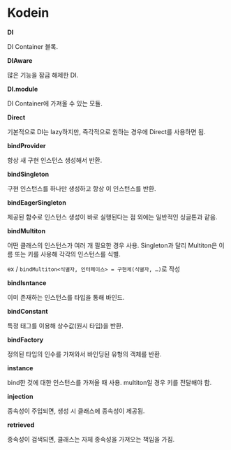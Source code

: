 # Kodein

**DI**

DI Container 블록.

**DIAware**

많은 기능을 잠금 해제한 DI.

**DI.module**

DI Container에 가져올 수 있는 모듈.

**Direct**

기본적으로 DI는 lazy하지만, 즉각적으로 원하는 경우에 Direct를 사용하면 됨.

**bindProvider**

항상 새 구현 인스턴스 생성해서 반환.

**bindSingleton**

구현 인스턴스를 하나만 생성하고 항상 이 인스턴스를 반환.

**bindEagerSingleton**

제공된 함수로 인스턴스 생성이 바로 실행된다는 점 외에는 일반적인 싱글톤과 같음.

**bindMultiton**

어떤 클래스의 인스턴스가 여러 개 필요한 경우 사용. Singleton과 달리 Multiton은 이름 또는 키를 사용해 각각의 인스턴스를 식별.

ex / `bindMultiton<식별자, 인터페이스> = 구현체(식별자, …)`로 작성

**bindIsntance**

이미 존재하는 인스턴스를 타입을 통해 바인드.

**bindConstant**

특정 태그를 이용해 상수값(원시 타입)을 반환.

**bindFactory**

정의된 타입의 인수를 가져와서 바인딩된 유형의 객체를 반환.

**instance**

bind한 것에 대한 인스턴스를 가져올 때 사용. multiton일 경우 키를 전달해야 함.

**injection**

종속성이 주입되면, 생성 시 클래스에 종속성이 제공됨.

**retrieved**

종속성이 검색되면, 클래스는 자체 종속성을 가져오는 책임을 가짐.
